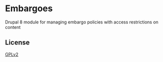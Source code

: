 # Embargoes
Drupal 8 module for managing embargo policies with access restrictions on content

## License
[GPLv2](http://www.gnu.org/licenses/gpl-2.0.txt)
